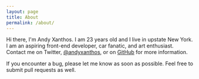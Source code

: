 ```yaml
---
layout: page
title: About
permalink: /about/
---
```


Hi there, I'm Andy Xanthos. I am 23 years old and I live in upstate New York. I am an aspiring front-end developer, car fanatic, and art enthusiast.
Contact me on Twitter, [@andyxanthos](http://www.twitter.com/andyxanthos), or on [GitHub](https://www.github.com/andyxanthos) for more information.

If you encounter a bug, please let me know as soon as possible. Feel free to submit pull requests as well. 

